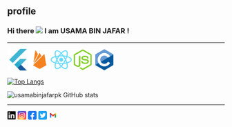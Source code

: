 ## profile
### Hi there <img src="https://raw.githubusercontent.com/MartinHeinz/MartinHeinz/master/wave.gif" width="30px"> I am USAMA BIN JAFAR !

<hr></hr>


<img src="https://github.com/devicons/devicon/blob/master/icons/flutter/flutter-original.svg" alt="php Logo" with="50" height="50"/><img src="https://github.com/devicons/devicon/blob/master/icons/firebase/firebase-plain.svg" alt="php Logo" with="50" height="50"/><img src="https://github.com/devicons/devicon/blob/master/icons/react/react-original.svg" alt="React Logo" with="50" height="50"/><img src="https://github.com/devicons/devicon/blob/master/icons/nodejs/nodejs-original.svg" alt="npm Logo" with="50" height="50"/><img src="https://github.com/devicons/devicon/blob/master/icons/c/c-original.svg" alt="php Logo" with="50" height="50"/>


[![Top Langs](https://github-readme-stats.vercel.app/api/top-langs/?username=usamabinjafarpk&theme=radical&layout=compact)](https://github.com/Hmida71/github-readme-stats)

![usamabinjafarpk GitHub stats](https://github-readme-stats.vercel.app/api?username=usamabinjafarpk&show_icons=true&theme=radical)
<hr></hr>


[<img src="https://github.com/devicons/devicon/blob/master/icons/linkedin/linkedin-plain.svg" with="20" height="20">](https://https://www.linkedin.com/in/usama-bin-jafar-pk-a8115b1ba/)
[<img src="https://github.com/edent/SuperTinyIcons/blob/master/images/svg/instagram.svg" with="20" height="20">](https://www.instagram.com/usampkvelleri/)
[<img src="https://github.com/edent/SuperTinyIcons/blob/master/images/svg/facebook.svg " with="20" height="20">](https://www.facebook.com/usampk.velleri)
[<img src="https://github.com/edent/SuperTinyIcons/blob/master/images/svg/twitter.svg" with="20" height="20">](https://twitter.com/USAMABINJAFARP1)
[<img src="https://github.com/edent/SuperTinyIcons/blob/master/images/svg/gmail.svg" with="20" height="20">](mailto:usamabinjafarpk335@gmail.com)



